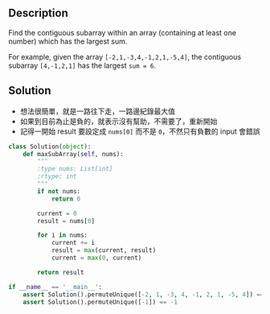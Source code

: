 Description
--------

Find the contiguous subarray within an array (containing at least one number) which has the largest sum.

For example, given the array `[-2,1,-3,4,-1,2,1,-5,4]`,
the contiguous subarray `[4,-1,2,1]` has the largest `sum = 6`.


Solution
--------

*   想法很簡單，就是一路往下走，一路邊紀錄最大值
*   如果到目前為止是負的，就表示沒有幫助，不需要了，重新開始
*   記得一開始 result 要設定成 `nums[0]` 而不是 `0`，不然只有負數的 input 會錯誤


```python
class Solution(object):
    def maxSubArray(self, nums):
        """
        :type nums: List[int]
        :rtype: int
        """
        if not nums:
            return 0

        current = 0
        result = nums[0]

        for i in nums:
            current += i
            result = max(current, result)
            current = max(0, current)

        return result

if __name__ == '__main__':
    assert Solution().permuteUnique([-2, 1, -3, 4, -1, 2, 1, -5, 4]) == 6
    assert Solution().permuteUnique([-1]) == -1

```
